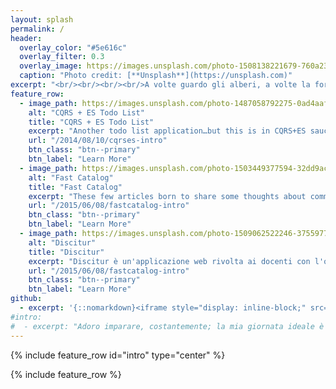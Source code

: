 ```yaml
---
layout: splash
permalink: /
header:
  overlay_color: "#5e616c"
  overlay_filter: 0.3
  overlay_image: https://images.unsplash.com/photo-1508138221679-760a23a2285b?auto=format&fit=crop&w=800&q=50
  caption: "Photo credit: [**Unsplash**](https://unsplash.com)"
excerpt: "<br/><br/><br/><br/>A volte guardo gli alberi, a volte la foresta.<br/>Giù, da vicino, per i dettagli.<br/>Su, in alto, per la visione.<br/><br/>Non è una cosa facile.<br/>Ma è divertente. A volte.<br/>{::nomarkdown}{:/nomarkdown}"
feature_row:
  - image_path: https://images.unsplash.com/photo-1487058792275-0ad4aaf24ca7?auto=format&fit=crop&w=1350&q=80
    alt: "CQRS + ES Todo List"
    title: "CQRS + ES Todo List"
    excerpt: "Another todo list application…but this is in CQRS+ES sauce!<br/>This is my training journey into Command Query Responsibility Segregation (CQRS) + Event Sourcing (ES) patterns."
    url: "/2014/08/10/cqrses-intro"
    btn_class: "btn--primary"
    btn_label: "Learn More"
  - image_path: https://images.unsplash.com/photo-1503449377594-32dd9ac4467c?auto=format&fit=crop&w=1351&q=80
    alt: "Fast Catalog"
    title: "Fast Catalog"
    excerpt: "These few articles born to share some thoughts about common functionality in e-commerce: multi-attribute catalog search. In NoSQL."
    url: "/2015/06/08/fastcatalog-intro"
    btn_class: "btn--primary"
    btn_label: "Learn More"
  - image_path: https://images.unsplash.com/photo-1509062522246-3755977927d7?auto=format&fit=crop&w=1404&q=80
    alt: "Discitur"
    title: "Discitur"
    excerpt: "Discitur è un'applicazione web rivolta ai docenti con l'obiettivo di essere una piattaforma di condivisione delle buone e cattive pratiche di insegnamento, analizzandone i pro ed i contro, in modo da poterle riutilizzare e perfezionare con l’applicazione da parte di molti docenti. Oltre a questo, è una palestra di apprendimento per la realizzazione di Single Page Application con Angular.js e di tecniche Agili di sviluppo software."
    url: "/2015/06/08/fastcatalog-intro"
    btn_class: "btn--primary"
    btn_label: "Learn More"
github:
  - excerpt: '{::nomarkdown}<iframe style="display: inline-block;" src="https://ghbtns.com/github-btn.html?user=mmistakes&repo=minimal-mistakes&type=star&count=true&size=large" frameborder="0" scrolling="0" width="160px" height="30px"></iframe> <iframe style="display: inline-block;" src="https://ghbtns.com/github-btn.html?user=mmistakes&repo=minimal-mistakes&type=fork&count=true&size=large" frameborder="0" scrolling="0" width="158px" height="30px"></iframe>{:/nomarkdown}'
#intro:
#  - excerpt: "Adoro imparare, costantemente; la mia giornata ideale è quella che finisce con la considerazione d'aver imparato qualcosa in più rispetto al giorno prima (mi fa dormire meglio).{::nomarkdown}{:/nomarkdown}"
---
```


{% include feature_row id="intro" type="center" %}

{% include feature_row %}
